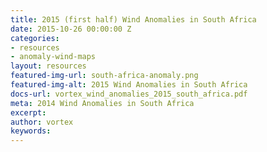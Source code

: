 ```yaml
---
title: 2015 (first half) Wind Anomalies in South Africa
date: 2015-10-26 00:00:00 Z
categories:
- resources
- anomaly-wind-maps
layout: resources
featured-img-url: south-africa-anomaly.png
featured-img-alt: 2015 Wind Anomalies in South Africa
docs-url: vortex_wind_anomalies_2015_south_africa.pdf
meta: 2014 Wind Anomalies in South Africa
excerpt: 
author: vortex
keywords: 
---
```


